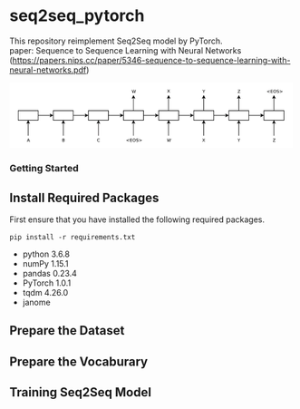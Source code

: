 # seq2seq_pytorch
This repository reimplement Seq2Seq model by PyTorch.  
paper: Sequence to Sequence Learning with Neural Networks  
(https://papers.nips.cc/paper/5346-sequence-to-sequence-learning-with-neural-networks.pdf)

<img src="./demo/model.png" margin="50" width="500" title="model"> 

### Getting Started

## Install Required Packages
First ensure that you have installed the following required packages.  
```
pip install -r requirements.txt
```

- python 3.6.8
- numPy 1.15.1
- pandas 0.23.4
- PyTorch 1.0.1
- tqdm 4.26.0
- janome


## Prepare the Dataset

## Prepare the Vocaburary

## Training Seq2Seq Model